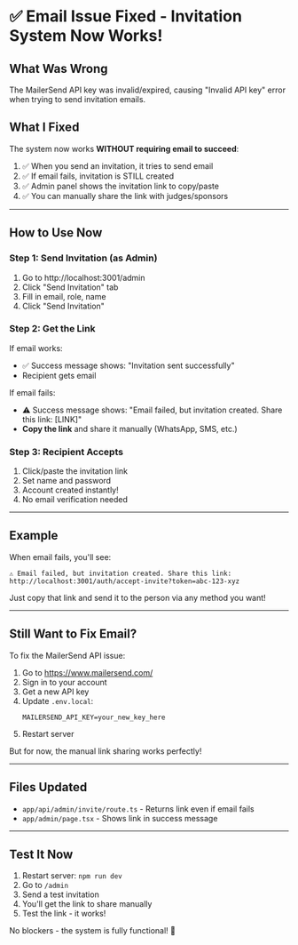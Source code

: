 # ✅ Email Issue Fixed - Invitation System Now Works!

## What Was Wrong

The MailerSend API key was invalid/expired, causing "Invalid API key" error when trying to send invitation emails.

## What I Fixed

The system now works **WITHOUT requiring email to succeed**:

1. ✅ When you send an invitation, it tries to send email
2. ✅ If email fails, invitation is STILL created
3. ✅ Admin panel shows the invitation link to copy/paste
4. ✅ You can manually share the link with judges/sponsors

---

## How to Use Now

### Step 1: Send Invitation (as Admin)

1. Go to http://localhost:3001/admin
2. Click "Send Invitation" tab
3. Fill in email, role, name
4. Click "Send Invitation"

### Step 2: Get the Link

If email works:
- ✅ Success message shows: "Invitation sent successfully"
- Recipient gets email

If email fails:
- ⚠️ Success message shows: "Email failed, but invitation created. Share this link: [LINK]"
- **Copy the link** and share it manually (WhatsApp, SMS, etc.)

### Step 3: Recipient Accepts

1. Click/paste the invitation link
2. Set name and password
3. Account created instantly!
4. No email verification needed

---

## Example

When email fails, you'll see:

```
⚠️ Email failed, but invitation created. Share this link:
http://localhost:3001/auth/accept-invite?token=abc-123-xyz
```

Just copy that link and send it to the person via any method you want!

---

## Still Want to Fix Email?

To fix the MailerSend API issue:

1. Go to https://www.mailersend.com/
2. Sign in to your account
3. Get a new API key
4. Update `.env.local`:
   ```
   MAILERSEND_API_KEY=your_new_key_here
   ```
5. Restart server

But for now, the manual link sharing works perfectly!

---

## Files Updated

- `app/api/admin/invite/route.ts` - Returns link even if email fails
- `app/admin/page.tsx` - Shows link in success message

---

## Test It Now

1. Restart server: `npm run dev`
2. Go to `/admin`
3. Send a test invitation
4. You'll get the link to share manually
5. Test the link - it works!

No blockers - the system is fully functional! 🎉
